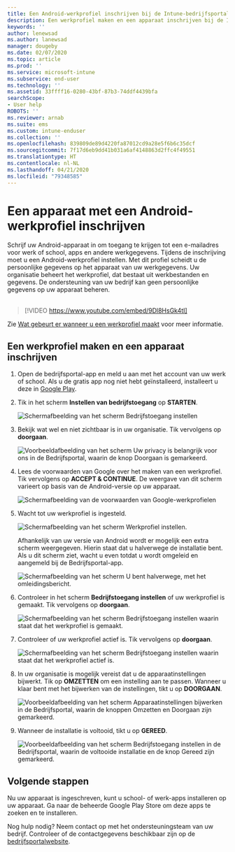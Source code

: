 ```yaml
---
title: Een Android-werkprofiel inschrijven bij de Intune-bedrijfsportal | Microsoft Docs
description: Een werkprofiel maken en een apparaat inschrijven bij de Intune-bedrijfsportal.
keywords: ''
author: lenewsad
ms.author: lanewsad
manager: dougeby
ms.date: 02/07/2020
ms.topic: article
ms.prod: ''
ms.service: microsoft-intune
ms.subservice: end-user
ms.technology: ''
ms.assetid: 33ffff16-0280-43bf-87b3-74ddf4439bfa
searchScope:
- User help
ROBOTS: ''
ms.reviewer: arnab
ms.suite: ems
ms.custom: intune-enduser
ms.collection: ''
ms.openlocfilehash: 839809de89d4220fa87012cd9a28e5f6b6c35dcf
ms.sourcegitcommit: 7f17d6eb9dd41b031a6af4148863d2ffc4f49551
ms.translationtype: HT
ms.contentlocale: nl-NL
ms.lasthandoff: 04/21/2020
ms.locfileid: "79348585"
---
```

# <a name="enroll-device-with-android-work-profile"></a>Een apparaat met een Android-werkprofiel inschrijven

Schrijf uw Android-apparaat in om toegang te krijgen tot een e-mailadres voor werk of school, apps en andere werkgegevens. Tijdens de inschrijving moet u een Android-werkprofiel instellen. Met dit profiel scheidt u de persoonlijke gegevens op het apparaat van uw werkgegevens. Uw organisatie beheert het werkprofiel, dat bestaat uit werkbestanden en gegevens. De ondersteuning van uw bedrijf kan geen persoonlijke gegevens op uw apparaat beheren.  
</br>
> [!VIDEO https://www.youtube.com/embed/9Dl8HsGk4tI]

Zie [Wat gebeurt er wanneer u een werkprofiel maakt](what-happens-when-you-create-a-work-profile-android.md) voor meer informatie.

## <a name="create-work-profile-and-enroll-device"></a>Een werkprofiel maken en een apparaat inschrijven

1. Open de bedrijfsportal-app en meld u aan met het account van uw werk of school. Als u de gratis app nog niet hebt geïnstalleerd, installeert u deze in [Google Play](https://play.google.com/store/apps/details?id=com.microsoft.windowsintune.companyportal).  

2. Tik in het scherm **Instellen van bedrijfstoegang** op **STARTEN**.  

    ![Schermafbeelding van het scherm Bedrijfstoegang instellen](./media/access-setup-work-profile-1911.png)  

3. Bekijk wat wel en niet zichtbaar is in uw organisatie. Tik vervolgens op **doorgaan**. 

    ![Voorbeeldafbeelding van het scherm Uw privacy is belangrijk voor ons in de Bedrijfsportal, waarin de knop Doorgaan is gemarkeerd.](./media/android-privacy-screen-1911.png)  

4. Lees de voorwaarden van Google over het maken van een werkprofiel. Tik vervolgens op **ACCEPT & CONTINUE**. De weergave van dit scherm varieert op basis van de Android-versie op uw apparaat. 

    ![Schermafbeelding van de voorwaarden van Google-werkprofielen](./media/android-wp-05-1908.png)  

5. Wacht tot uw werkprofiel is ingesteld.  

    ![Schermafbeelding van het scherm Werkprofiel instellen.](./media/android-wp-05a-1908.png)  

   Afhankelijk van uw versie van Android wordt er mogelijk een extra scherm weergegeven. Hierin staat dat u halverwege de installatie bent. Als u dit scherm ziet, wacht u even totdat u wordt omgeleid en aangemeld bij de Bedrijfsportal-app.  

    ![Schermafbeelding van het scherm U bent halverwege, met het omleidingsbericht.](./media/android-wp-05b-1908.png)  

6. Controleer in het scherm **Bedrijfstoegang instellen** of uw werkprofiel is gemaakt. Tik vervolgens op **doorgaan**.  

    ![Schermafbeelding van het scherm Bedrijfstoegang instellen waarin staat dat het werkprofiel is gemaakt.](./media/work-profile-complete-1911.png)  

7. Controleer of uw werkprofiel actief is. Tik vervolgens op **doorgaan**. 

    ![Schermafbeelding van het scherm Bedrijfstoegang instellen waarin staat dat het werkprofiel actief is.](./media/work-profile-active-1911.png)  

8. In uw organisatie is mogelijk vereist dat u de apparaatinstellingen bijwerkt. Tik op **OMZETTEN** om een instelling aan te passen. Wanneer u klaar bent met het bijwerken van de instellingen, tikt u op **DOORGAAN**.    

    ![Voorbeeldafbeelding van het scherm Apparaatinstellingen bijwerken in de Bedrijfsportal, waarin de knoppen Omzetten en Doorgaan zijn gemarkeerd.](./media/resolve-settings-1911.png) 


9. Wanneer de installatie is voltooid, tikt u op **GEREED**.  

    ![Voorbeeldafbeelding van het scherm Bedrijfstoegang instellen in de Bedrijfsportal, waarin de voltooide installatie en de knop Gereed zijn gemarkeerd.](./media/work-profile-done-1911.png)  


## <a name="next-steps"></a>Volgende stappen  

Nu uw apparaat is ingeschreven, kunt u school- of werk-apps installeren op uw apparaat. Ga naar de beheerde Google Play Store om deze apps te zoeken en te installeren. 

Nog hulp nodig? Neem contact op met het ondersteuningsteam van uw bedrijf. Controleer of de contactgegevens beschikbaar zijn op de [bedrijfsportalwebsite](https://go.microsoft.com/fwlink/?linkid=2010980).
